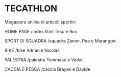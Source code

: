 # TECATHLON
Megastore online di articoli sportivi

HOME PAGE
/index.html
Teso e Ros

SPORT DI SQUADRA
/squadra
Zanon, Peo e Marangoni

BIKE
/bike
Adrian e Nicolas

PALESTRA
/palestra
Tommaso e Vedat

CACCIA E PESCA
/caccia
Brayan e Davide

